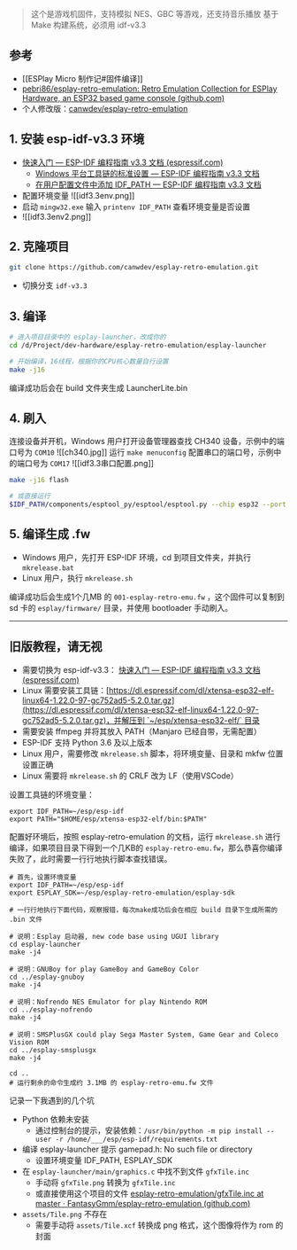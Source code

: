 
> 这个是游戏机固件，支持模拟 NES、GBC 等游戏，还支持音乐播放
> 基于 Make 构建系统，必须用 idf-v3.3

## 参考

- [[ESPlay Micro 制作记#固件编译]]
- [pebri86/esplay-retro-emulation: Retro Emulation Collection for ESPlay Hardware, an ESP32 based game console (github.com)](https://github.com/pebri86/esplay-retro-emulation)
- 个人修改版：[canwdev/esplay-retro-emulation](https://github.com/canwdev/esplay-retro-emulation)

## 1. 安装 esp-idf-v3.3 环境

- [快速入门 — ESP-IDF 编程指南 v3.3 文档 (espressif.com)](https://docs.espressif.com/projects/esp-idf/zh_CN/v3.3/get-started/index.html#id2)
	- [Windows 平台工具链的标准设置 — ESP-IDF 编程指南 v3.3 文档](https://docs.espressif.com/projects/esp-idf/zh-cn/v3.3/get-started/windows-setup.html)
	- [在用户配置文件中添加 IDF_PATH — ESP-IDF 编程指南 v3.3 文档](https://docs.espressif.com/projects/esp-idf/zh-cn/v3.3/get-started/add-idf_path-to-profile.html)
- 配置环境变量 ![[idf3.3env.png]]
- 启动 `mingw32.exe` 输入 `printenv IDF_PATH` 查看环境变量是否设置
- ![[idf3.3env2.png]]
## 2. 克隆项目

```sh
git clone https://github.com/canwdev/esplay-retro-emulation.git
```
- 切换分支 `idf-v3.3`

## 3. 编译

```sh
# 进入项目目录中的 esplay-launcher，改成你的
cd /d/Project/dev-hardware/esplay-retro-emulation/esplay-launcher

# 开始编译，16线程，根据你的CPU核心数量自行设置
make -j16
```

编译成功后会在 build 文件夹生成 LauncherLite.bin
## 4. 刷入

连接设备并开机，Windows 用户打开设备管理器查找 CH340 设备，示例中的端口号为 `COM10`
![[ch340.jpg]]
运行 `make menuconfig` 配置串口的端口号，示例中的端口号为 `COM17`
![[idf3.3串口配置.png]]

```sh
make -j16 flash

# 或直接运行
$IDF_PATH/components/esptool_py/esptool/esptool.py --chip esp32 --port COM17 --baud 921600 --before default_reset --after hard_reset write_flash -z --flash_mode dio --flash_freq 80m --flash_size detect 0xd000 ./build/ota_data_initial.bin 0x1000 ./build/bootloader/bootloader.bin 0x10000 ./build/LauncherLite.bin 0x8000 ./build/partitions.bin
```

## 5. 编译生成 .fw

- Windows 用户，先打开 ESP-IDF 环境，cd 到项目文件夹，并执行 `mkrelease.bat`
- Linux 用户，执行 `mkrelease.sh`

编译成功后会生成1个几MB 的 `001-esplay-retro-emu.fw` ，这个固件可以复制到 sd 卡的 `esplay/firmware/` 目录，并使用 bootloader 手动刷入。

---
## 旧版教程，请无视

- 需要切换为 esp-idf-v3.3： [快速入门 — ESP-IDF 编程指南 v3.3 文档 (espressif.com)](https://docs.espressif.com/projects/esp-idf/zh_CN/v3.3/get-started/index.html#id2)
- Linux 需要安装工具链：[https://dl.espressif.com/dl/xtensa-esp32-elf-linux64-1.22.0-97-gc752ad5-5.2.0.tar.gz](https://dl.espressif.com/dl/xtensa-esp32-elf-linux64-1.22.0-97-gc752ad5-5.2.0.tar.gz)，并解压到 `~/esp/xtensa-esp32-elf/` 目录
- 需要安装 ffmpeg 并将其放入 PATH（Manjaro 已经自带，无需配置）
- ESP-IDF 支持 Python 3.6 及以上版本
- Linux 用户，需要修改 `mkrelease.sh` 脚本，将环境变量、目录和 mkfw 位置设置正确
- Linux 需要将 `mkrelease.sh` 的 CRLF 改为 LF（使用VSCode）

设置工具链的环境变量：
```
export IDF_PATH=~/esp/esp-idf
export PATH="$HOME/esp/xtensa-esp32-elf/bin:$PATH"
```

配置好环境后，按照 esplay-retro-emulation 的文档，运行 `mkrelease.sh` 进行编译，如果项目目录下得到一个几KB的 `esplay-retro-emu.fw`，那么恭喜你编译失败了，此时需要一行行地执行脚本查找错误。

```
# 首先，设置环境变量
export IDF_PATH=~/esp/esp-idf
export ESPLAY_SDK=~/esp/esplay-retro-emulation/esplay-sdk

# 一行行地执行下面代码，观察报错，每次make成功后会在相应 build 目录下生成所需的 .bin 文件

# 说明：Esplay 启动器, new code base using UGUI library
cd esplay-launcher
make -j4

# 说明：GNUBoy for play GameBoy and GameBoy Color
cd ../esplay-gnuboy
make -j4

# 说明：Nofrendo NES Emulator for play Nintendo ROM
cd ../esplay-nofrendo
make -j4

# 说明：SMSPlusGX could play Sega Master System, Game Gear and Coleco Vision ROM
cd ../esplay-smsplusgx
make -j4

cd ..
# 运行剩余的命令生成约 3.1MB 的 esplay-retro-emu.fw 文件
```

记录一下我遇到的几个坑

- Python 依赖未安装
	- 通过控制台的提示，安装依赖：`/usr/bin/python -m pip install --user -r /home/___/esp/esp-idf/requirements.txt`
- 编译 esplay-launcher 提示 gamepad.h: No such file or directory
	- 设置环境变量 IDF_PATH, ESPLAY_SDK
- 在 `esplay-launcher/main/graphics.c` 中找不到文件 `gfxTile.inc` 
	- 手动将 `gfxTile.png` 转换为 `gfxTile.inc`
	- 或直接使用这个项目的文件 [esplay-retro-emulation/gfxTile.inc at master · FantasyGmm/esplay-retro-emulation (github.com)](https://github.com/FantasyGmm/esplay-retro-emulation/blob/master/esplay-launcher/main/gfxTile.inc) 
- `assets/Tile.png` 不存在
	- 需要手动将 `assets/Tile.xcf` 转换成 png 格式，这个图像将作为 rom 的封面
